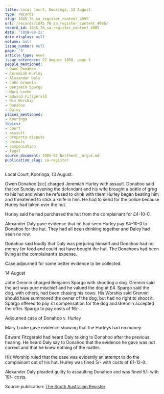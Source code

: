 ```yaml
---
title: Local Court, Kooringa, 13 August.
type: records
slug: 1845_76_sa_register_content_4905
url: /records/1845_76_sa_register_content_4905/
record_id: 1845_76_sa_register_content_4905
date: '1850-08-22'
date_display: null
volume: null
issue_number: null
page: '3'
article_type: news
issue_reference: 22 August 1850, page 3
people_mentioned:
- Owen Donahoo
- Jeremiah Hurley
- Alexander Daly
- John Grennin
- Benjamin Spargo
- Mary Locke
- Edward Fitzgerald
- His Worship
- Donahoo
- Daley
places_mentioned:
- Kooringa
topics:
- court
- assault
- property dispute
- animals
- compensation
- legal
source_document: 1985-87_Northern__Argus.md
publication_slug: sa-register
---
```


Local Court, Kooringa, 13 August.

Owen Donahoo [sic] charged Jeremiah Hurley with assault.  Donahoo said that on Sunday evening the defendant and his wife brought a bottle of grog to his hut and when he refused to drink with them Hurley began beating him and threatened to stick a knife in him.  He had to send for the police because Hurley had taken over the hut.

Hurley said he had purchased the hut from the complainant for £4-10-0.

Alexander Daly gave evidence that he had seen Hurley pay £4-10-0 to Donahoo for the hut.  They had all been drinking together and Daley had seen no row.

Donahoo said loudly that Daly was perjuring himself and Donahoo had no money for food and could not have bought the hut.  The Donahoos had been living at the complainant’s expense.

Case adjourned for some better evidence to be collected.

14 August

John Grennin charged Benjamin Spargo with shooting a dog.  Grennin said the act was pure mischief and he valued the dog at £4.  Spargo said the dog, with others, had been chasing his cows.  His Worship said Grennin should have summoned the owner of the dog, but had no right to shoot it.  Spargo offered to pay £1 compensation for the dog and Grennin accepted the offer.  Spargo to pay costs of 16/-.

Adjourned case of Donahoo v. Hurley

Mary Locke gave evidence showing that the Hurleys had no money.

Edward Fitzgerald had heard Daly talking to Donahoo after the previous hearing.  He heard Daly say to Donahoo that the evidence he gave was not correct and that he knew nothing of the matter.

His Worship ruled that the case was evidently an attempt to do the complainant out of his hut.  Hurley was fined 5/- with costs of £1-12-0.

Alexander Daly pleaded guilty to assaulting Donahoo and was fined 5/- with 19/- costs.

Source publication: [The South Australian Register](/publications/sa-register/)
